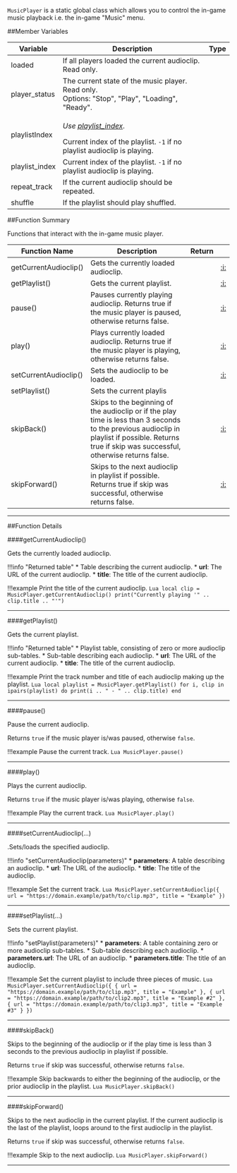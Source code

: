 `MusicPlayer` is a static global class which allows you to control the in-game music playback i.e. the in-game "Music" menu.

##Member Variables

Variable | Description | Type
-- | -- | :--
<a class="anchor" id="loaded"></a>loaded | If all players loaded the current audioclip. Read only. | [<span class="tag boo"></span>](types.md)
<a class="anchor" id="player_status"></a>player_status | The current state of the music player. Read only. <br/>Options: "Stop", "Play", "Loading", "Ready". | [<span class="tag str"></span>](types.md)
<a class="anchor" id="playlistIndex"></a>playlistIndex |  <p>[<span class="tag deprecated"></span>](intro.md#deprecated) _Use [playlist_index](#playlist_index)_.</p>Current index of the playlist. `-1` if no playlist audioclip is playing. | [<span class="tag int"></span>](types.md)
<a class="anchor" id="playlist_index"></a>playlist_index | Current index of the playlist. `-1` if no playlist audioclip is playing. | [<span class="tag int"></span>](types.md)
<a class="anchor" id="repeat_track"></a>repeat_track | If the current audioclip should be repeated.  | [<span class="tag boo"></span>](types.md)
<a class="anchor" id="shuffle"></a>shuffle | If the playlist should play shuffled. | [<span class="tag boo"></span>](types.md)

##Function Summary

Functions that interact with the in-game music player.

Function Name | Description | Return | &nbsp;
-- | -- | -- | --
getCurrentAudioclip() | Gets the currently loaded audioclip. | [<span class="ret tab"></span>](types.md)| [:i:](#getcurrentaudioclip)
getPlaylist() | Gets the current playlist. | [<span class="ret tab"></span>](types.md)| [:i:](#getplaylist)
pause() | Pauses currently playing audioclip. Returns true if the music player is paused, otherwise returns false. | [<span class="ret boo"></span>](types.md)| [:i:](#pause)
play() | Plays currently loaded audioclip. Returns true if the music player is playing, otherwise returns false. | [<span class="ret boo"></span>](types.md) | [:i:](#play)
setCurrentAudioclip() | Sets the audioclip to be loaded. | [<span class="ret boo"></span>](types.md)| [:i:](#setcurrentaudioclip)
setPlaylist() | Sets the current playlis
skipBack() | Skips to the beginning of the audioclip or if the play time is less than 3 seconds to the previous audioclip in playlist if possible. Returns true if skip was successful, otherwise returns false. | [<span class="ret boo"></span>](types.md)| [:i:](#skipback)
skipForward() | Skips to the next audioclip in playlist if possible. Returns true if skip was successful, otherwise returns false. | [<span class="ret boo"></span>](types.md)| [:i:](#skipforward) | [<span class="ret boo"></span>](types.md)| [:i:](#setplaylist)

---

##Function Details

####getCurrentAudioclip()

[<span class="ret tab"></span>](types.md) Gets the currently loaded audioclip.

!!!info "Returned table"
	* [<span class="tag tab"></span>](types.md) Table describing the current audioclip.
		* [<span class="tag str"></span>](types.md) **url**: The URL of the current audioclip.
		* [<span class="tag str"></span>](types.md) **title**: The title of the current audioclip.

!!!example
    Print the title of the current audioclip.
    ``` Lua
    local clip = MusicPlayer.getCurrentAudioclip()
    print("Currently playing '" .. clip.title .. "'")
    ```

---

####getPlaylist()

[<span class="ret tab"></span>](types.md) Gets the current playlist.

!!!info "Returned table"
	* [<span class="tag tab"></span>](types.md) Playlist table, consisting of zero or more audioclip sub-tables.
        * [<span class="tag tab"></span>](types.md) Sub-table describing each audioclip.
            * [<span class="tag str"></span>](types.md) **url**: The URL of the current audioclip.
            * [<span class="tag str"></span>](types.md) **title**: The title of the current audioclip.

!!!example
    Print the track number and title of each audioclip making up the playlist.
    ``` Lua
    local playlist = MusicPlayer.getPlaylist()
    for i, clip in ipairs(playlist) do
        print(i .. " - " .. clip.title)
    end
    ```

---

####pause()

[<span class="ret boo"></span>](types.md) Pause the current audioclip.

Returns `true` if the music player is/was paused, otherwise `false`.

!!!example
    Pause the current track.
    ``` Lua
    MusicPlayer.pause()
    ```

---

####play()

[<span class="ret boo"></span>](types.md) Plays the current audioclip.

Returns `true` if the music player is/was playing, otherwise `false`.

!!!example
    Play the current track.
    ``` Lua
    MusicPlayer.play()
    ```

---

####setCurrentAudioclip(...)

[<span class="ret boo"></span>](types.md) .Sets/loads the specified audioclip.

!!!info "setCurrentAudioclip(parameters)"
    * [<span class="tag tab"></span>](types.md) **parameters**: A table describing an audioclip.
        * [<span class="tag str"></span>](types.md) **url**: The URL of the audioclip.
        * [<span class="tag str"></span>](types.md) **title**: The title of the audioclip.

!!!example
    Set the current track.
    ``` Lua
    MusicPlayer.setCurrentAudioclip({
        url = "https://domain.example/path/to/clip.mp3",
        title = "Example"
    })
    ```

---

####setPlaylist(...)

[<span class="ret boo"></span>](types.md) Sets the current playlist.

!!!info "setPlaylist(parameters)"
    * [<span class="tag tab"></span>](types.md) **parameters**: A table containing zero or more audioclip sub-tables.
        * [<span class="tag tab"></span>](types.md) Sub-table describing each audioclip.
            * [<span class="tag str"></span>](types.md) **parameters.url**: The URL of an audioclip.
            * [<span class="tag str"></span>](types.md) **parameters.title**: The title of an audioclip.

!!!example
    Set the current playlist to include three pieces of music.
    ``` Lua
    MusicPlayer.setCurrentAudioclip({
        {
            url = "https://domain.example/path/to/clip.mp3",
            title = "Example"
        },
        {
            url = "https://domain.example/path/to/clip2.mp3",
            title = "Example #2"
        },
        {
            url = "https://domain.example/path/to/clip3.mp3",
            title = "Example #3"
        }
    })
    ```

---

####skipBack()

[<span class="ret boo"></span>](types.md) Skips to the beginning of the audioclip or if the play time is less than 3 seconds to the previous audioclip in playlist if possible.

Returns `true` if skip was successful, otherwise returns `false`.

!!!example
    Skip backwards to either the beginning of the audioclip, or the prior audioclip in the playlist.
    ``` Lua
    MusicPlayer.skipBack()
    ```

---

####skipForward()

[<span class="ret boo"></span>](types.md) Skips to the next audioclip in the current playlist. If the current
audioclip is the last of the playlist, loops around to the first audioclip in the playlist.


Returns `true` if skip was successful, otherwise returns `false`.


!!!example
    Skip to the next audioclip.
    ``` Lua
    MusicPlayer.skipForward()
    ```

---
